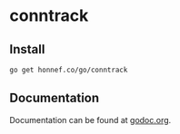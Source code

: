 # conntrack

## Install

```sh
go get honnef.co/go/conntrack
```

## Documentation

Documentation can be found at
[godoc.org](http://godoc.org/honnef.co/go/conntrack).
